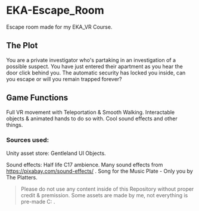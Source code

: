 # EKA-Escape_Room
Escape room made for my EKA_VR Course.

## The Plot

You are a private investigator who's partaking in an investigation of a possible suspect. You have just entered their apartment as you hear the door click behind you. The automatic security has locked you inside, can you escape or will you remain trapped forever?

## Game Functions
Full VR movement with Teleportation & Smooth Walking.
Interactable objects & animated hands to do so with.
Cool sound effects and other things.


### Sources used:

Unity asset store:
Gentleland UI Objects.

Sound effects:
Half life C17 ambience.
Many sound effects from https://pixabay.com/sound-effects/ .
Song for the Music Plate - Only you by The Platters.


> Please do not use any content inside of this Repository without proper credit & premission. Some assets are made by me, not everything is pre-made C: .
